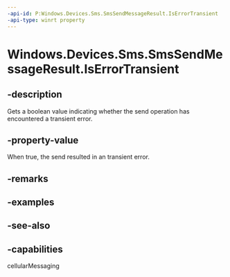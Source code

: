 ```yaml
---
-api-id: P:Windows.Devices.Sms.SmsSendMessageResult.IsErrorTransient
-api-type: winrt property
---
```


<!-- Property syntax
public bool IsErrorTransient { get; }
-->

# Windows.Devices.Sms.SmsSendMessageResult.IsErrorTransient

## -description
Gets a boolean value indicating whether the send operation has encountered a transient error.

## -property-value
When true, the send resulted in an transient error.

## -remarks

## -examples

## -see-also


## -capabilities
cellularMessaging